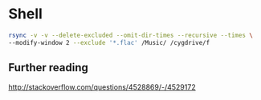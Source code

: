 Shell
=====

~~~sh
rsync -v -v --delete-excluded --omit-dir-times --recursive --times \
--modify-window 2 --exclude '*.flac' /Music/ /cygdrive/f
~~~

Further reading
---------------

http://stackoverflow.com/questions/4528869/-/4529172
